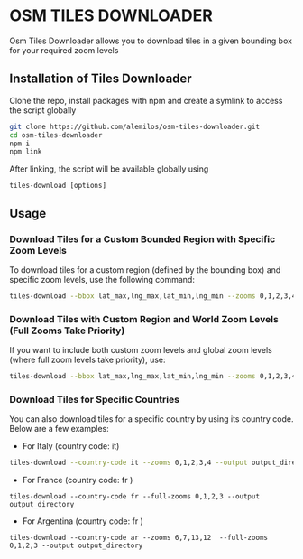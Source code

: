 # OSM TILES DOWNLOADER

Osm Tiles Downloader allows you to download tiles in a given bounding box for your required zoom levels

## Installation of Tiles Downloader

Clone the repo, install packages with npm and create a symlink to access the script globally

```bash
git clone https://github.com/alemilos/osm-tiles-downloader.git
cd osm-tiles-downloader
npm i
npm link
```

After linking, the script will be available globally using

```
tiles-download [options]
```

## Usage

### Download Tiles for a Custom Bounded Region with Specific Zoom Levels

To download tiles for a custom region (defined by the bounding box) and specific zoom levels, use the following command:

```bash
tiles-download --bbox lat_max,lng_max,lat_min,lng_min --zooms 0,1,2,3,4 --output output_directory
```

### Download Tiles with Custom Region and World Zoom Levels (Full Zooms Take Priority)

If you want to include both custom zoom levels and global zoom levels (where full zoom levels take priority), use:

```bash
tiles-download --bbox lat_max,lng_max,lat_min,lng_min --zooms 0,1,2,3,4 --full-zooms 0,1,2,3 --output output_directory
```

### Download Tiles for Specific Countries

You can also download tiles for a specific country by using its country code. Below are a few examples:

- For Italy (country code: it)

```bash
tiles-download --country-code it --zooms 0,1,2,3,4 --output output_directory
```

- For France (country code: fr )

```
tiles-download --country-code fr --full-zooms 0,1,2,3 --output output_directory
```

- For Argentina (country code: fr )

```
tiles-download --country-code ar --zooms 6,7,13,12  --full-zooms 0,1,2,3 --output output_directory
```
